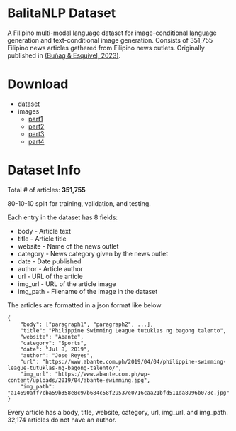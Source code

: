 # BalitaNLP Dataset

A Filipino multi-modal language dataset for image-conditional language generation and text-conditional image generation. Consists of 351,755 Filipino news articles gathered from Filipino news outlets. Originally published in [(Buñag & Esquivel, 2023)](https://storage.googleapis.com/public-kenricklancebunag/Transformer-based%20Conditional%20Language%20Models%20-%20IEOM%20Submission.pdf).

# Download
* [dataset](https://storage.googleapis.com/public-kenricklancebunag/BalitaNLP/2022/BalitaNLP-Dataset.zip)
* images
    * [part1](https://storage.googleapis.com/public-kenricklancebunag/BalitaNLP/2022/BalitaNLP-images_1.zip)
    * [part2](https://storage.googleapis.com/public-kenricklancebunag/BalitaNLP/2022/BalitaNLP-images_2.zip)
    * [part3](https://storage.googleapis.com/public-kenricklancebunag/BalitaNLP/2022/BalitaNLP-images_3.zip)
    * [part4](https://storage.googleapis.com/public-kenricklancebunag/BalitaNLP/2022/BalitaNLP-images_4.zip)

# Dataset Info

Total # of articles: **351,755**

80-10-10 split for training, validation, and testing.

Each entry in the dataset has 8 fields:
* body - Article text
* title - Article title
* website - Name of the news outlet
* category - News category given by the news outlet
* date - Date published
* author - Article author
* url - URL of the article
* img_url - URL of the article image
* img_path - Filename of the image in the dataset

The articles are formatted in a json format like below
```
{
    "body": ["paragraph1", "paragraph2", ...],
    "title": "Philippine Swimming League tutuklas ng bagong talento",
    "website": "Abante",
    "category": "Sports",
    "date": "Jul 8, 2019",
    "author": "Jose Reyes",
    "url": "https://www.abante.com.ph/2019/04/04/philippine-swimming-league-tutuklas-ng-bagong-talento/",
    "img_url": "https://www.abante.com.ph/wp-content/uploads/2019/04/abante-swimming.jpg",
    "img_path": "a14690aff7cba59b358e8c97b684c58f29537e0716caa21bfd511da8996b078c.jpg"
}
```

Every article has a body, title, website, category, url, img_url, and img_path. 32,174 articles do not have an author.
